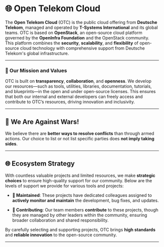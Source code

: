 # 🌐 Open Telekom Cloud

The **Open Telekom Cloud** (OTC) is the public cloud offering from **Deutsche Telekom**, managed and operated by **T-Systems International** and its global teams. OTC is based on **OpenStack**, an open-source cloud platform governed by the **OpenInfra Foundation** and the OpenStack community. This platform combines the **security**, **scalability**, and **flexibility** of open-source cloud technology with comprehensive support from Deutsche Telekom's global infrastructure.

---

### 🌱 Our Mission and Values

OTC is built on **transparency**, **collaboration**, and **openness**. We develop our resources—such as tools, utilities, libraries, documentation, tutorials, and blueprints—in the open and under open-source licenses. This ensures that both our internal and external developers can freely access and contribute to OTC’s resources, driving innovation and inclusivity.

---
## 🚫 We Are Against Wars!

We believe there are **better ways to resolve conflicts** than through armed actions. Our choice to list or not list specific parties does **not imply taking sides**.



---

## 🌐 Ecosystem Strategy

With countless valuable projects and limited resources, we make **strategic choices** to ensure high-quality support for our community. Below are the levels of support we provide for various tools and projects:

* **🔧 Maintained**: These projects have dedicated colleagues assigned to **actively monitor and maintain** the development, bug fixes, and updates.
  
* **🤝 Contributing**: Our team members **contribute** to these projects, though they are managed by other leaders within the community, ensuring broader collaboration and shared responsibility.

By carefully selecting and supporting projects, OTC brings **high standards** and **reliable innovation** to the open-source community.

---
